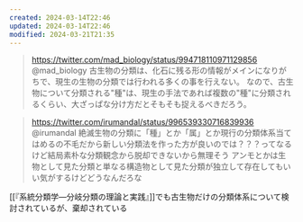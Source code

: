 ```yaml
---
created: 2024-03-14T22:46
updated: 2024-03-14T22:46
modified: 2024-03-21T21:35
---
```


> https://twitter.com/mad_biology/status/994718110971129856 @mad_biology
> 古生物の分類は、化石に残る形の情報がメインになりがちで、現生の生物の分類では行われる多くの事を行えない。
> なので、古生物について分類される"種"は、現生の手法であれば複数の"種"に分類されるくらい、大ざっぱな分け方だとそもそも捉えるべきだろう。


> https://twitter.com/irumandal/status/996539330716839936 @irumandal
> 絶滅生物の分類に「種」とか「属」とか現行の分類体系当てはめるの不毛だから新しい分類法を作った方が良いのでは？？？ってなるけど結局素朴な分類観念から脱却できないから無理そう
> アンモとかは生物として見た分類と単なる構造物として見た分類が独立して存在してもいい気がするけどどうなんだろな

[[『系統分類学—分岐分類の理論と実践』]]でも古生物だけの分類体系について検討されているが、棄却されている